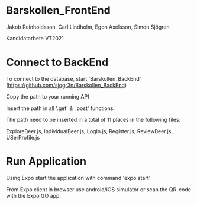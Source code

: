 # Barskollen_FrontEnd

Jakob Reinholdsson, Carl Lindholm, Egon Axelsson, Simon Sjögren

Kandidatarbete VT2021

# Connect to BackEnd

To connect to the database, start 'Barskollen_BackEnd' (https://github.com/sjogr3n/Barskollen_BackEnd)

Copy the path to your running API

Insert the path in all '.get' & '.post' functions. 

The path need to be inserted in a total of 11 places in the following files:

ExploreBeer.js, IndividualBeer.js, LogIn.js, Register.js, ReviewBeer.js, USerProfile.js

# Run Application

Using Expo start the application with command 'expo start' 

From Expo client in browser use android/iOS simulator or scan the QR-code with the Expo GO app.
